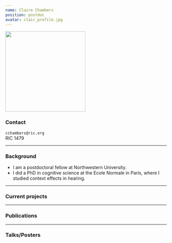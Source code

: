 ```yaml
---
name: Claire Chambers
position: postdoc
avatar: clair_profile.jpg
---
```


<img width="250" src="{{site.baseurl}}/images/people/clair.jpg">

### Contact

<i class="fa fa-envelope-o"></i> `cchambers@ric.org`<br>
<i class="fa fa-building"></i> RIC 1479

<hr>

### Background

- I am a postdoctoral fellow at Northwestern University.
- I did a PhD in cognitive science at the Ecole Normale in Paris, where I studied context effects in hearing.

<hr>

### Current projects


<hr>

### Publications


<hr>

### Talks/Posters
